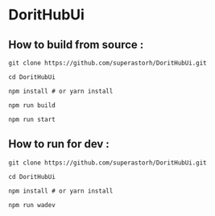 # DoritHubUi

## How to build from source :

```
git clone https://github.com/superastorh/DoritHubUi.git

cd DoritHubUi

npm install # or yarn install

npm run build

npm run start

```

## How to run for dev :

```
git clone https://github.com/superastorh/DoritHubUi.git

cd DoritHubUi

npm install # or yarn install

npm run wadev
```
